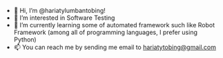- 👋 Hi, I’m @hariatylumbantobing!
- 👀 I’m interested in Software Testing
- 🌱 I’m currently learning some of automated framework such like Robot Framework (among all of programming languages, I prefer using Python)
- 📫 You can reach me by sending me email to hariatytobing@gmail.com

<!---
hariatylumbantobing/hariatylumbantobing is a ✨ special ✨ repository because its `README.md` (this file) appears on your GitHub profile.
You can click the Preview link to take a look at your changes.
--->
